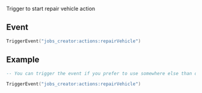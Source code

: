 Trigger to start repair vehicle action

## Event
``` lua
TriggerEvent("jobs_creator:actions:repairVehicle")
```

## Example
``` lua
-- You can trigger the event if you prefer to use somewhere else than default F6 actions menu

TriggerEvent("jobs_creator:actions:repairVehicle")
```